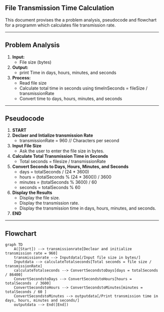 ## File Transmission Time Calculation

This document provises the a problem analysis, pseudocode and flowchart for a programm which calculates file transmission rate.

---
## Problem Analysis
1. **Input:**
    - File size (bytes)
2. **Output:**
    - print Time in days, hours, minutes, and seconds
2. **Process:**
    - Read file size
    - Calculate total time in seconds using timeInSeconds = fileSize / transmissionRate
    - Convert time to days, hours, minutes, and seconds


---
## Pseudocode
1. **START**
2. **Declaer and Intialize transmission Rate**
    - transmissionRate = 960 // Characters per second
3. **Input File Size**
    - Ask the user to enter the file size in bytes.
4. **Calculate Total Transmission Time in Seconds**
    - Total seconds = filesize / transmissionRate
5. **Convert Seconds to Days, Hours, Minutes, and Seconds**
    - days = totalSeconds / (24 * 3600)
    - hours = (totalSeconds % (24 * 3600)) / 3600
    - minutes = (totalSeconds % 3600) / 60
    - seconds = totalSeconds % 60
6. **Display the Results**
    - Display the file size.
    - Display the transmission rate.
    - Display the transmission time in days, hours, minutes, and seconds.
7. **END**
---
## Flowchart
```mermaid
graph TD
    A([Start]) --> transmissionrate[Declear and initialize transmission rate = 960]
    transmissionrate --> Inputdata[/Input file size in bytes/]
    Inputdata --> calculateTotalseconds[Total seconds = file size / transmissionRate]
    calculateTotalseconds --> ConvertSecondstoDays[days = totalSeconds / 86400]
    ConvertSecondstoDays --> ConvertSecondstoHours[hours = totalSeconds  / 3600]
    ConvertSecondstoHours --> ConvertSecondstoMinutes[minutes = totalSeconds / 60 ]
    ConvertSecondstoMinutes --> outputdata[/Print transmission time in days, hours, minutes and seconds/]
    outputdata --> End([End])

    
